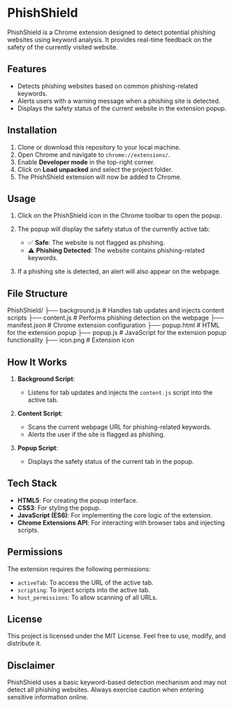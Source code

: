 # PhishShield

PhishShield is a Chrome extension designed to detect potential phishing websites using keyword analysis. It provides real-time feedback on the safety of the currently visited website.

## Features

- Detects phishing websites based on common phishing-related keywords.
- Alerts users with a warning message when a phishing site is detected.
- Displays the safety status of the current website in the extension popup.

## Installation

1. Clone or download this repository to your local machine.
2. Open Chrome and navigate to `chrome://extensions/`.
3. Enable **Developer mode** in the top-right corner.
4. Click on **Load unpacked** and select the project folder.
5. The PhishShield extension will now be added to Chrome.

## Usage

1. Click on the PhishShield icon in the Chrome toolbar to open the popup.
2. The popup will display the safety status of the currently active tab:
   - ✅ **Safe**: The website is not flagged as phishing.
   - ⚠️ **Phishing Detected**: The website contains phishing-related keywords.

3. If a phishing site is detected, an alert will also appear on the webpage.

## File Structure
PhishShield/ 
    ├── background.js # Handles tab updates and injects content scripts 
    ├── content.js # Performs phishing detection on the webpage 
    ├── manifest.json # Chrome extension configuration 
    ├── popup.html # HTML for the extension popup 
    ├── popup.js # JavaScript for the extension popup functionality 
    ├── icon.png # Extension icon


## How It Works

1. **Background Script**:
   - Listens for tab updates and injects the `content.js` script into the active tab.

2. **Content Script**:
   - Scans the current webpage URL for phishing-related keywords.
   - Alerts the user if the site is flagged as phishing.

3. **Popup Script**:
   - Displays the safety status of the current tab in the popup.

## Tech Stack

- **HTML5**: For creating the popup interface.
- **CSS3**: For styling the popup.
- **JavaScript (ES6)**: For implementing the core logic of the extension.
- **Chrome Extensions API**: For interacting with browser tabs and injecting scripts.

## Permissions

The extension requires the following permissions:
- `activeTab`: To access the URL of the active tab.
- `scripting`: To inject scripts into the active tab.
- `host_permissions`: To allow scanning of all URLs.

## License

This project is licensed under the MIT License. Feel free to use, modify, and distribute it.

## Disclaimer

PhishShield uses a basic keyword-based detection mechanism and may not detect all phishing websites. Always exercise caution when entering sensitive information online.
